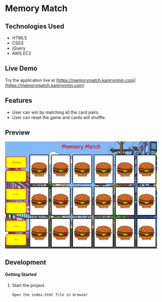 # Memory Match



## Technologies Used

- HTML5
- CSS3
- jQuery
- AWS EC2

## Live Demo

Try the application live at [https://memorymatch.kamrynmin.com](https://memorymatch.kamrynmin.com)

## Features

- User can win by matching all the card pairs.
- User can reset the game and cards will shuffle.

## Preview

![memory-match](assets/images/Preview.png)

## Development



#### Getting Started

1. Start the project.

    ```shell
    Open the index.html file in browser
    ```
